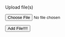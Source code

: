 <html lang="en">
    
<head>
	<meta charset="utf-8"/>
	<title>Duel Links Probability Calculator</title>
	<meta name="description" content="Probability Calculator." />
	<link rel="stylesheet" type="text/css" href="poestyle.min.css"/>
	<link rel="icon" type="image/png" href="Chromatic_Orb.png"/>
</head>
<body><div class="wrapper">


<form enctype="multipart/form-data" action="" method="post">
    <p>Upload file(s)</p>
    <div id="number">
        <p><input type="file" name="uploaded_file[]" /></p>
    </div>
    <p><input type="button" value="Add File!!!!" onclick="addNewCard();" /></p>
</form>

<script src="teste.js"></script>

</body>
</html>
